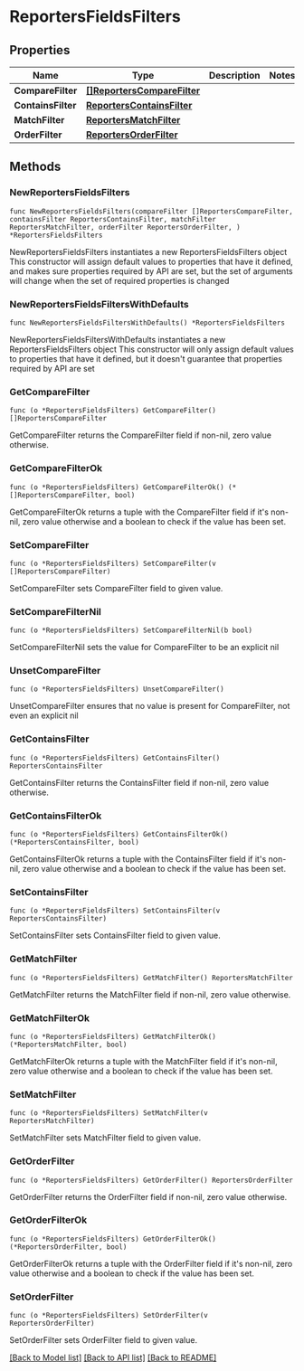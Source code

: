 # ReportersFieldsFilters

## Properties

Name | Type | Description | Notes
------------ | ------------- | ------------- | -------------
**CompareFilter** | [**[]ReportersCompareFilter**](ReportersCompareFilter.md) |  | 
**ContainsFilter** | [**ReportersContainsFilter**](ReportersContainsFilter.md) |  | 
**MatchFilter** | [**ReportersMatchFilter**](ReportersMatchFilter.md) |  | 
**OrderFilter** | [**ReportersOrderFilter**](ReportersOrderFilter.md) |  | 

## Methods

### NewReportersFieldsFilters

`func NewReportersFieldsFilters(compareFilter []ReportersCompareFilter, containsFilter ReportersContainsFilter, matchFilter ReportersMatchFilter, orderFilter ReportersOrderFilter, ) *ReportersFieldsFilters`

NewReportersFieldsFilters instantiates a new ReportersFieldsFilters object
This constructor will assign default values to properties that have it defined,
and makes sure properties required by API are set, but the set of arguments
will change when the set of required properties is changed

### NewReportersFieldsFiltersWithDefaults

`func NewReportersFieldsFiltersWithDefaults() *ReportersFieldsFilters`

NewReportersFieldsFiltersWithDefaults instantiates a new ReportersFieldsFilters object
This constructor will only assign default values to properties that have it defined,
but it doesn't guarantee that properties required by API are set

### GetCompareFilter

`func (o *ReportersFieldsFilters) GetCompareFilter() []ReportersCompareFilter`

GetCompareFilter returns the CompareFilter field if non-nil, zero value otherwise.

### GetCompareFilterOk

`func (o *ReportersFieldsFilters) GetCompareFilterOk() (*[]ReportersCompareFilter, bool)`

GetCompareFilterOk returns a tuple with the CompareFilter field if it's non-nil, zero value otherwise
and a boolean to check if the value has been set.

### SetCompareFilter

`func (o *ReportersFieldsFilters) SetCompareFilter(v []ReportersCompareFilter)`

SetCompareFilter sets CompareFilter field to given value.


### SetCompareFilterNil

`func (o *ReportersFieldsFilters) SetCompareFilterNil(b bool)`

 SetCompareFilterNil sets the value for CompareFilter to be an explicit nil

### UnsetCompareFilter
`func (o *ReportersFieldsFilters) UnsetCompareFilter()`

UnsetCompareFilter ensures that no value is present for CompareFilter, not even an explicit nil
### GetContainsFilter

`func (o *ReportersFieldsFilters) GetContainsFilter() ReportersContainsFilter`

GetContainsFilter returns the ContainsFilter field if non-nil, zero value otherwise.

### GetContainsFilterOk

`func (o *ReportersFieldsFilters) GetContainsFilterOk() (*ReportersContainsFilter, bool)`

GetContainsFilterOk returns a tuple with the ContainsFilter field if it's non-nil, zero value otherwise
and a boolean to check if the value has been set.

### SetContainsFilter

`func (o *ReportersFieldsFilters) SetContainsFilter(v ReportersContainsFilter)`

SetContainsFilter sets ContainsFilter field to given value.


### GetMatchFilter

`func (o *ReportersFieldsFilters) GetMatchFilter() ReportersMatchFilter`

GetMatchFilter returns the MatchFilter field if non-nil, zero value otherwise.

### GetMatchFilterOk

`func (o *ReportersFieldsFilters) GetMatchFilterOk() (*ReportersMatchFilter, bool)`

GetMatchFilterOk returns a tuple with the MatchFilter field if it's non-nil, zero value otherwise
and a boolean to check if the value has been set.

### SetMatchFilter

`func (o *ReportersFieldsFilters) SetMatchFilter(v ReportersMatchFilter)`

SetMatchFilter sets MatchFilter field to given value.


### GetOrderFilter

`func (o *ReportersFieldsFilters) GetOrderFilter() ReportersOrderFilter`

GetOrderFilter returns the OrderFilter field if non-nil, zero value otherwise.

### GetOrderFilterOk

`func (o *ReportersFieldsFilters) GetOrderFilterOk() (*ReportersOrderFilter, bool)`

GetOrderFilterOk returns a tuple with the OrderFilter field if it's non-nil, zero value otherwise
and a boolean to check if the value has been set.

### SetOrderFilter

`func (o *ReportersFieldsFilters) SetOrderFilter(v ReportersOrderFilter)`

SetOrderFilter sets OrderFilter field to given value.



[[Back to Model list]](../README.md#documentation-for-models) [[Back to API list]](../README.md#documentation-for-api-endpoints) [[Back to README]](../README.md)


